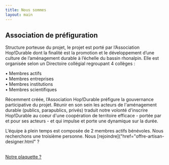 ```yaml
---
title: Nous sommes
layout: main
---
```


## Association de préfiguration  

Structure porteuse du projet, le projet est porté par l’Association Hop!Durable dont la finalité est la promotion et le développement d’une culture de l’aménagement durable à l’échelle du bassin rhonalpin. Elle est organisée selon un Directoire collégial regroupant 4 collèges :

• Membres actifs  
• Membres entreprises  
• Membres institutions  
• Membres scientifiques  

Récemment créée, l’Association Hop!Durable préfigure la gouvernance participative du projet. Réunir en son sein les acteurs de l'aménagement durable (publics, parapublics, privés) traduit notre volonté d'inscrire Hop!Durable au coeur d'une coopération de territoire efficace - portée par et pour ses acteurs - et qui impulse et porte une dynamique sur la durée.  

L’équipe à plein temps est composée de 2 membres actifs bénévoles.
Nous recherchons une troisième personne. Nous [rejoindre]("href="offre-artisan-designer.html" ?  


<p class="center">
<br>
  <a href="assets/pdf/hop_amenagement_durable_web_7.pdf" class="button">Notre plaquette ?</a>
</p>
